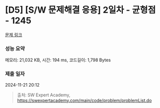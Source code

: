 # [D5] [S/W 문제해결 응용] 2일차 - 균형점 - 1245 

[문제 링크](https://swexpertacademy.com/main/code/problem/problemDetail.do?contestProbId=AV15MeBKAOgCFAYD) 

### 성능 요약

메모리: 21,032 KB, 시간: 194 ms, 코드길이: 1,798 Bytes

### 제출 일자

2024-11-21 20:12



> 출처: SW Expert Academy, https://swexpertacademy.com/main/code/problem/problemList.do